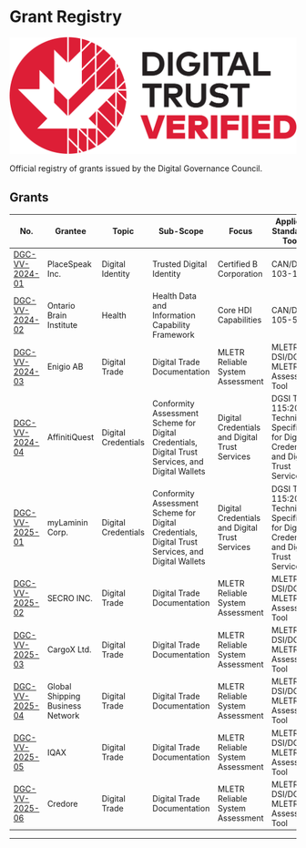 # Grant Registry

![DGG Digital Trust Verified](../assets/dtv-logos/DTV_EN_Pos.png)

Official registry of grants issued by the Digital Governance Council.

## Grants

|No.|Grantee|Topic|Sub-Scope|Focus|Applicable Standard(s), Tool(s)|Assesment Level|Date Issued|
|---|---|---|---|---|---|---|---|
|[DGC-VV-2024-01](./grants/DGC-VV-2024-01-FINAL-2024-01-04-SIGNED.pdf)|PlaceSpeak Inc.|Digital Identity|Trusted Digital Identity|Certified B Corporation|CAN/DGSI 103-1:2023|Class 1: Attestation Method|2024-01-04|
|[DGC-VV-2024-02](./grants/DGC-VV-2024-02-FINAL-2024-05-17-SIGNED.pdf)|Ontario Brain Institute|Health|Health Data and Information Capability Framework|Core HDI Capabilities|CAN/DGSI 105-5:2023|Class 2: Targeted Method|2024-05-17|
|[DGC-VV-2024-03](./grants/DGC-VV-2024-03-FINAL-2024-11-20-SIGNED.pdf)|Enigio AB|Digital Trade|Digital Trade Documentation|MLETR Reliable System Assessment|MLETR, ICC DSI/DGC MLETR Self-Assessment Tool|Class 1: Attestation Method|2024-11-18|
|[DGC-VV-2024-04](./grants/DGC-VV-2024-04-FINAL-2024-11-29-SIGNED.pdf)|AffinitiQuest|Digital Credentials| Conformity Assessment Scheme for Digital Credentials, Digital Trust Services, and Digital Wallets|Digital Credentials and Digital Trust Services|DGSI TS 115:2023, Technical Specification for Digital Credentials and Digital Trust Services|Class 1: Attestation Method|2024-11-29|
|[DGC-VV-2025-01](./grants/DGC-VV-2025-01-FINAL-2025-01-07-SIGNED.pdf)|myLaminin Corp.|Digital Credentials| Conformity Assessment Scheme for Digital Credentials, Digital Trust Services, and Digital Wallets|Digital Credentials and Digital Trust Services|DGSI TS 115:2023, Technical Specification for Digital Credentials and Digital Trust Services|Class 1: Attestation Method|2025-01-07|
|[DGC-VV-2025-02](./grants/DGC-VV-2025-02-FINAL-2025-01-14-SIGNED.pdf)|SECRO INC.|Digital Trade|Digital Trade Documentation|MLETR Reliable System Assessment|MLETR, ICC DSI/DGC MLETR Self-Assessment Tool|Class 1: Attestation Method|2025-01-14|
|[DGC-VV-2025-03](./grants/DGC-VV-2025-03-FINAL-2025-02-11-SIGNED.pdf)|CargoX Ltd.|Digital Trade|Digital Trade Documentation|MLETR Reliable System Assessment|MLETR, ICC DSI/DGC MLETR Self-Assessment Tool|Class 1: Attestation Method|2025-02-11|
|[DGC-VV-2025-04](./grants/DGC-VV-2025-04-FINAL-2025-02-28-SIGNED.pdf)|Global Shipping Business Network|Digital Trade|Digital Trade Documentation|MLETR Reliable System Assessment|MLETR, ICC DSI/DGC MLETR Self-Assessment Tool|Class 1: Attestation Method|2025-02-28|
|[DGC-VV-2025-05](./grants/DGC-VV-2025-05-FINAL-2025-04-01-SIGNED.pdf)|IQAX|Digital Trade|Digital Trade Documentation|MLETR Reliable System Assessment|MLETR, ICC DSI/DGC MLETR Self-Assessment Tool|Class 1: Attestation Method|2025-04-01|
|[DGC-VV-2025-06](./grants/DGC-VV-2025-06-FINAL-2025-05-16-SIGNED.pdf)|Credore|Digital Trade|Digital Trade Documentation|MLETR Reliable System Assessment|MLETR, ICC DSI/DGC MLETR Self-Assessment Tool|Class 1: Attestation Method|2025-05-16|

---
